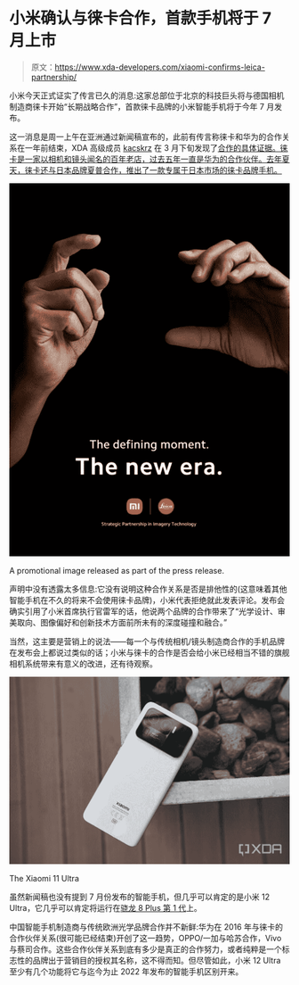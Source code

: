 # 小米确认与徕卡合作，首款手机将于 7 月上市

> 原文：<https://www.xda-developers.com/xiaomi-confirms-leica-partnership/>

小米今天正式证实了传言已久的消息:这家总部位于北京的科技巨头将与德国相机制造商徕卡开始“长期战略合作”，首款徕卡品牌的小米智能手机将于今年 7 月发布。

这一消息是周一上午在亚洲通过新闻稿宣布的，此前有传言称徕卡和华为的合作关系在一年前结束，XDA 高级成员 [kacskrz](https://forum.xda-developers.com/m/kacskrz.8240900/about) 在 3 月下旬发现了[合作的具体证据。徕卡是一家以相机和镜头闻名的百年老店，过去五年一直是华为的合作伙伴。去年夏天，徕卡还与日本品牌夏普合作，推出了一款专属于日本市场的徕卡品牌手机。](https://www.xda-developers.com/xiaomi-leica-branded-cameras-leak/)

 <picture>![promotional image with Xiaomi and Leica branding](img/1544d1d5181c3e1d16f4198c310a5fe0.png)</picture> 

A promotional image released as part of the press release.

声明中没有透露太多信息:它没有说明这种合作关系是否是排他性的(这意味着其他智能手机在不久的将来不会使用徕卡品牌)，小米代表拒绝就此发表评论。发布会确实引用了小米首席执行官雷军的话，他说两个品牌的合作带来了“光学设计、审美取向、图像偏好和创新技术方面前所未有的深度碰撞和融合。”

当然，这主要是营销上的说法——每一个与传统相机/镜头制造商合作的手机品牌在发布会上都说过类似的话；小米与徕卡的合作是否会给小米已经相当不错的旗舰相机系统带来有意义的改进，还有待观察。

 <picture>![Xiaomi Mi 11 Ultra in ceramic white](img/fa14dc6ee58267ccf8169f7d90352668.png)</picture> 

The Xiaomi 11 Ultra

虽然新闻稿也没有提到 7 月份发布的智能手机，但几乎可以肯定的是小米 12 Ultra，它几乎可以肯定将运行在[骁龙 8 Plus 第 1 代](https://www.xda-developers.com/smartphone-with-snapdragon-8-plus-gen-1-7-gen-1-processors/)上。

中国智能手机制造商与传统欧洲光学品牌合作并不新鲜:华为在 2016 年与徕卡的合作伙伴关系(很可能已经结束)开创了这一趋势，OPPO/一加与哈苏合作，Vivo 与蔡司合作。这些合作伙伴关系到底有多少是真正的合作努力，或者纯粹是一个标志性的品牌出于营销目的授权其名称，这不得而知。但尽管如此，小米 12 Ultra 至少有几个功能将它与迄今为止 2022 年发布的智能手机区别开来。